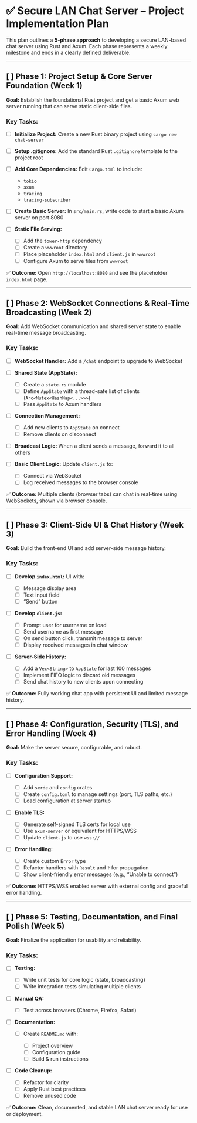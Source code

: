 # ✅ Secure LAN Chat Server – Project Implementation Plan

This plan outlines a **5-phase approach** to developing a secure LAN-based chat server using Rust and Axum. Each phase represents a weekly milestone and ends in a clearly defined deliverable.

---

## [ ] Phase 1: Project Setup & Core Server Foundation (Week 1)

**Goal:** Establish the foundational Rust project and get a basic Axum web server running that can serve static client-side files.

### Key Tasks:

* [ ] **Initialize Project:** Create a new Rust binary project using `cargo new chat-server`
* [ ] **Setup .gitignore:** Add the standard Rust `.gitignore` template to the project root
* [ ] **Add Core Dependencies:** Edit `Cargo.toml` to include:

  * `tokio`
  * `axum`
  * `tracing`
  * `tracing-subscriber`
* [ ] **Create Basic Server:** In `src/main.rs`, write code to start a basic Axum server on port 8080
* [ ] **Static File Serving:**

  * [ ] Add the `tower-http` dependency
  * [ ] Create a `wwwroot` directory
  * [ ] Place placeholder `index.html` and `client.js` in `wwwroot`
  * [ ] Configure Axum to serve files from `wwwroot`

✅ **Outcome:** Open `http://localhost:8080` and see the placeholder `index.html` page.

---

## [ ] Phase 2: WebSocket Connections & Real-Time Broadcasting (Week 2)

**Goal:** Add WebSocket communication and shared server state to enable real-time message broadcasting.

### Key Tasks:

* [ ] **WebSocket Handler:** Add a `/chat` endpoint to upgrade to WebSocket
* [ ] **Shared State (AppState):**

  * [ ] Create a `state.rs` module
  * [ ] Define `AppState` with a thread-safe list of clients (`Arc<Mutex<HashMap<...>>>`)
  * [ ] Pass `AppState` to Axum handlers
* [ ] **Connection Management:**

  * [ ] Add new clients to `AppState` on connect
  * [ ] Remove clients on disconnect
* [ ] **Broadcast Logic:** When a client sends a message, forward it to all others
* [ ] **Basic Client Logic:** Update `client.js` to:

  * [ ] Connect via WebSocket
  * [ ] Log received messages to the browser console

✅ **Outcome:** Multiple clients (browser tabs) can chat in real-time using WebSockets, shown via browser console.

---

## [ ] Phase 3: Client-Side UI & Chat History (Week 3)

**Goal:** Build the front-end UI and add server-side message history.

### Key Tasks:

* [ ] **Develop `index.html`:** UI with:

  * [ ] Message display area
  * [ ] Text input field
  * [ ] “Send” button
* [ ] **Develop `client.js`:**

  * [ ] Prompt user for username on load
  * [ ] Send username as first message
  * [ ] On send button click, transmit message to server
  * [ ] Display received messages in chat window
* [ ] **Server-Side History:**

  * [ ] Add a `Vec<String>` to `AppState` for last 100 messages
  * [ ] Implement FIFO logic to discard old messages
  * [ ] Send chat history to new clients upon connecting

✅ **Outcome:** Fully working chat app with persistent UI and limited message history.

---

## [ ] Phase 4: Configuration, Security (TLS), and Error Handling (Week 4)

**Goal:** Make the server secure, configurable, and robust.

### Key Tasks:

* [ ] **Configuration Support:**

  * [ ] Add `serde` and `config` crates
  * [ ] Create `config.toml` to manage settings (port, TLS paths, etc.)
  * [ ] Load configuration at server startup
* [ ] **Enable TLS:**

  * [ ] Generate self-signed TLS certs for local use
  * [ ] Use `axum-server` or equivalent for HTTPS/WSS
  * [ ] Update `client.js` to use `wss://`
* [ ] **Error Handling:**

  * [ ] Create custom `Error` type
  * [ ] Refactor handlers with `Result` and `?` for propagation
  * [ ] Show client-friendly error messages (e.g., “Unable to connect”)

✅ **Outcome:** HTTPS/WSS enabled server with external config and graceful error handling.

---

## [ ] Phase 5: Testing, Documentation, and Final Polish (Week 5)

**Goal:** Finalize the application for usability and reliability.

### Key Tasks:

* [ ] **Testing:**

  * [ ] Write unit tests for core logic (state, broadcasting)
  * [ ] Write integration tests simulating multiple clients
* [ ] **Manual QA:**

  * [ ] Test across browsers (Chrome, Firefox, Safari)
* [ ] **Documentation:**

  * [ ] Create `README.md` with:

    * [ ] Project overview
    * [ ] Configuration guide
    * [ ] Build & run instructions
* [ ] **Code Cleanup:**

  * [ ] Refactor for clarity
  * [ ] Apply Rust best practices
  * [ ] Remove unused code

✅ **Outcome:** Clean, documented, and stable LAN chat server ready for use or deployment.

